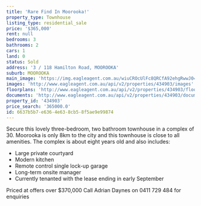 ```yaml
---
title: 'Rare Find In Moorooka!'
property_type: Townhouse
listing_type: residential_sale
price: '$365,000'
rent: null
bedrooms: 3
bathrooms: 2
cars: 1
land: 0
status: Sold
address: '3 / 118 Hamilton Road, MOOROOKA'
suburb: MOOROOKA
main_image: 'https://img.eagleagent.com.au/wiuCROcUlFc8QRCfA92ehgRwwJ0=/1280x854/smart/https://s3-us-west-2.amazonaws.com/eagleagent-orig/images/6818820/104937780-image-M.jpg'
images: 'http://www.eagleagent.com.au/api/v2/properties/434903/images'
floorplans: 'http://www.eagleagent.com.au/api/v2/properties/434903/floorplans'
documents: 'http://www.eagleagent.com.au/api/v2/properties/434903/documents'
property_id: '434903'
price_search: '365000.0'
id: 6637b5b7-e636-4e63-8cb5-8f5ae9e99874
---
```

Secure this lovely three-bedroom, two bathroom townhouse in a complex of 30.
Moorooka is only 8km to the city and this townhouse is close to all amenities.
The complex is about eight years old and also includes:

- Large private courtyard
- Modern kitchen
- Remote control single lock-up garage
- Long-term onsite manager
- Currently tenanted with the lease ending in early September

Priced at offers over $370,000
Call Adrian Daynes on 0411 729 484 for enquiries